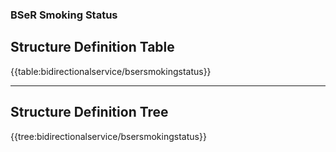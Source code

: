 ### **BSeR Smoking Status**

## Structure Definition Table

{{table:bidirectionalservice/bsersmokingstatus}}

---
## Structure Definition Tree

{{tree:bidirectionalservice/bsersmokingstatus}}